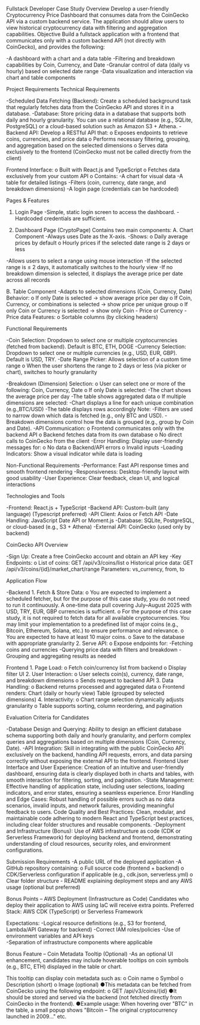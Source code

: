 Fullstack Developer Case Study
Overview
Develop a user-friendly Cryptocurrency Price Dashboard that consumes data
from the CoinGecko API via a custom backend service. The application should allow
users to view historical cryptocurrency data with filtering and aggregation capabilities.
Objective
Build a fullstack application with a frontend that communicates only with a custom
backend API (not directly with CoinGecko), and provides the following:

-A dashboard with a chart and a data table
-Filtering and breakdown capabilities by Coin, Currency, and Date
-Granular control of data (daily vs hourly) based on selected date range
-Data visualization and interaction via chart and table components

Project Requirements
Technical Requirements

-Scheduled Data Fetching (Backend):
Create a scheduled background task that regularly fetches data from the
CoinGecko API and stores it in a database.
-Database:
Store pricing data in a database that supports both daily and hourly
granularity. You can use a relational database (e.g., SQLite, PostgreSQL) or a
cloud-based solution such as Amazon S3 + Athena.
-Backend API:
Develop a RESTful API that:
o Exposes endpoints to retrieve coins, currencies, and price data
o Performs necessary filtering, grouping, and aggregation based on the
selected dimensions
o Serves data exclusively to the frontend (CoinGecko must not be called
directly from the client)

Frontend Interface:
o Built with React.js and TypeScript
o Fetches data exclusively from your custom API
o Contains:
-A chart for visual data
-A table for detailed listings
-Filters (coin, currency, date range, and breakdown dimensions)
-A login page (credentials can be hardcoded)

Pages & Features

1. Login Page
   -Simple, static login screen to access the dashboard.
   -Hardcoded credentials are sufficient.

2. Dashboard Page (CryptoPage)
   Contains two main components:
   A. Chart Component
   -Always uses Date as the X-axis.
   -Shows:
   o Daily average prices by default
   o Hourly prices if the selected date range is 2 days or less

-Allows users to select a range using mouse interaction
-If the selected range is ≤ 2 days, it automatically switches to the hourly view
-If no breakdown dimension is selected, it displays the average price per date
across all records

B. Table Component
-Adapts to selected dimensions (Coin, Currency, Date)
Behavior:
o If only Date is selected → show average price per day
o If Coin, Currency, or combinations is selected → show price per unique group
o If only Coin or Currency is selected → show only Coin - Price or Currency - Price data
Features:
o Sortable columns (by clicking headers)

Functional Requirements

-Coin Selection:
Dropdown to select one or multiple cryptocurrencies (fetched from backend). Default is BTC, ETH, DOGE
-Currency Selection:
Dropdown to select one or multiple currencies (e.g., USD, EUR, GBP). Default is USD, TRY.
-Date Range Picker:
Allows selection of a custom time range
o When the user shortens the range to 2 days or less (via picker or
chart), switches to hourly granularity

-Breakdown (Dimension) Selection:
o User can select one or more of the following: Coin, Currency, Date
o If only Date is selected:
-The chart shows the average price per day
-The table shows aggregated data
o If multiple dimensions are selected:
-Chart displays a line for each unique combination (e.g.,BTC/USD)
-The table displays rows accordingly
Note:
-Filters are used to narrow down which data is fetched (e.g., only BTC and USD).
-Breakdown dimensions control how the data is grouped (e.g., group by Coin and Date).
-API Communication:
o Frontend communicates only with the backend API
o Backend fetches data from its own database
o No direct calls to CoinGecko from the client
-Error Handling:
Display user-friendly messages for:
o No data
o Backend/API errors
o Invalid inputs
-Loading Indicators:
Show a visual indicator while data is loading

Non-Functional Requirements
-Performance:
Fast API response times and smooth frontend rendering
-Responsiveness:
Desktop-friendly layout with good usability
-User Experience:
Clear feedback, clean UI, and logical interactions

Technologies and Tools

-Frontend: React.js + TypeScript
-Backend API: Custom-built (any language) (Typescript preferred)
-API Client: Axios or Fetch API
-Date Handling: JavaScript Date API or Moment.js
-Database: SQLite, PostgreSQL, or cloud-based (e.g., S3 + Athena)
-External API: CoinGecko (used only by backend)

CoinGecko API Overview

-Sign Up: Create a free CoinGecko account and obtain an API key
-Key Endpoints:
o List of coins: GET /api/v3/coins/list
o Historical price data: GET /api/v3/coins/{id}/market_chart/range
Parameters: vs_currency, from, to

Application Flow

-Backend 1. Fetch & Store Data:
o You are expected to implement a scheduled fetcher, but for the
purpose of this case study, you do not need to run it continuously. A
one-time data pull covering July–August 2025 with USD, TRY, EUR,
GBP currencies is sufficient.
o For the purpose of this case study, it is not required to fetch data for all
available cryptocurrencies. You may limit your implementation to a
predefined list of major coins (e.g., Bitcoin, Ethereum, Solana, etc.) to
ensure performance and relevance.
o You are expected to have at least 10 major coins.
o Save to the database with appropriate granularity 2. Serve API:
o Expose endpoints for:
-Fetching coins and currencies
-Querying price data with filters and breakdown
-Grouping and aggregating results as needed

Frontend 1. Page Load:
o Fetch coin/currency list from backend
o Display filter UI 2. User Interaction:
o User selects coin(s), currency, date range, and breakdown dimensions
o Sends request to backend API 3. Data Handling:
o Backend returns processed and aggregated data
o Frontend renders:
Chart (daily or hourly view)
Table (grouped by selected dimensions) 4. Interactivity:
o Chart range selection dynamically adjusts granularity
o Table supports sorting, column reordering, and pagination

Evaluation Criteria for Candidates

-Database Design and Querying:
Ability to design an efficient database schema supporting both daily and
hourly granularity, and perform complex queries and aggregations based on
multiple dimensions (Coin, Currency, Date).
-API Integration:
Skill in integrating with the public CoinGecko API exclusively on the backend,
handling API requests, errors, and data parsing correctly without exposing the
external API to the frontend.
Frontend User Interface and User Experience:
Creation of an intuitive and user-friendly dashboard, ensuring data is clearly
displayed both in charts and tables, with smooth interaction for filtering,
sorting, and pagination.
-State Management:
Effective handling of application state, including user selections, loading
indicators, and error states, ensuring a seamless experience.
Error Handling and Edge Cases:
Robust handling of possible errors such as no data scenarios, invalid inputs,
and network failures, providing meaningful feedback to users.
Code Quality and Best Practices:
Clean, modular, and maintainable code adhering to modern React and
TypeScript best practices, including clear folder structures and reusable
components.
-Deployment and Infrastructure (Bonus):
Use of AWS infrastructure as code (CDK or Serverless Framework) for
deploying backend and frontend, demonstrating understanding of cloud
resources, security roles, and environment configurations.

Submission Requirements
-A public URL of the deployed application
-A GitHub repository containing:
o Full source code (frontend + backend)
o CDK/Serverless configuration if applicable (e.g., cdk.json,
serverless.yml)
o Clear folder structure - README explaining deployment steps and any AWS usage (optional but preferred)

Bonus Points – AWS Deployment (Infrastructure as Code)
Candidates who deploy their application to AWS using IaC will receive extra points.
Preferred Stack:
AWS CDK (TypeScript) or Serverless Framework

Expectations:
-Logical resource definitions (e.g., S3 for frontend, Lambda/API Gateway for backend)
-Correct IAM roles/policies
-Use of environment variables and API keys  
 -Separation of infrastructure components where applicable

Bonus Feature – Coin Metadata Tooltip (Optional)
-As an optional UI enhancement, candidates may include hoverable
tooltips on coin symbols (e.g., BTC, ETH) displayed in the table or chart.

This tooltip can display coin metadata such as:
o Coin name
o Symbol
o Description (short)
o Image (optional)
●This metadata can be fetched from CoinGecko using the following
endpoint:
o GET /api/v3/coins/{id}
●It should be stored and served via the backend (not fetched directly
from CoinGecko in the frontend).
●Example usage: When hovering over "BTC" in the table, a small
popup shows "Bitcoin – The original cryptocurrency launched in
2009..." etc.

